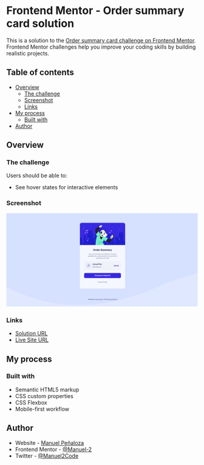 # Frontend Mentor - Order summary card solution

This is a solution to the [Order summary card challenge on Frontend Mentor](https://www.frontendmentor.io/challenges/order-summary-component-QlPmajDUj). Frontend Mentor challenges help you improve your coding skills by building realistic projects. 

## Table of contents

- [Overview](#overview)
  - [The challenge](#the-challenge)
  - [Screenshot](#screenshot)
  - [Links](#links)
- [My process](#my-process)
  - [Built with](#built-with)
- [Author](#author)

## Overview

### The challenge

Users should be able to:

- See hover states for interactive elements

### Screenshot

![](./screenshot.PNG)

### Links

- [Solution URL](https://your-solution-url.com)
- [Live Site URL](https://order-summary-component-navy.vercel.app/)

## My process

### Built with

- Semantic HTML5 markup
- CSS custom properties
- CSS Flexbox
- Mobile-first workflow

## Author

- Website - [Manuel Peñaloza](https://manuel-2.github.io/)
- Frontend Mentor - [@Manuel-2](https://www.frontendmentor.io/profile/Manuel-2)
- Twitter - [@Manuel2Code](https://www.twitter.com/Manuel2Code)
